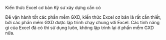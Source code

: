 Kiến thức Excel cơ bản Kỹ sư xây dựng cần có

Để vận hành tốt các phần mềm GXD, kiến thức Excel cơ bản là rất cần thiết, bởi các phần mềm GXD được lập trình chạy chung với Excel. Các tính năng gì của Excel đã có thì sử dụng luôn, không lập trình lại ở phần mềm GXD nữa.
